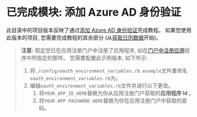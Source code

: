 # <a name="completed-module-add-azure-ad-authentication"></a>已完成模块: 添加 Azure AD 身份验证

此目录中的项目版本反映了通过[添加 Azure AD 身份验证](https://docs.microsoft.com/graph/training/ruby-tutorial?tutorial-step=3)完成教程。 如果您使用此版本的项目, 您需要完成教程的其余部分 (从[获取日历数据](https://docs.microsoft.com/graph/training/ruby-tutorial?tutorial-step=4)开始)。

> **注意:** 假定您已在应用注册门户中注册了应用程序, 如在[门户中注册应用](https://docs.microsoft.com/graph/training/ruby-tutorial?tutorial-step=2)程序中所指定的那样。 您需要配置此示例版本, 如下所示:
>
> 1. 将`./config/oauth_environment_variables.rb.example`文件重命名`oauth_environment_variables.rb`为。
> 1. 编辑`oauth_environment_variables.rb`文件并进行以下更改。
>     1. 将`YOUR_APP_ID_HERE`替换为你从应用注册门户获取的**应用程序 Id** 。
>     1. 将`YOUR APP PASSWORD HERE`替换为你在应用注册门户中获取的密码。